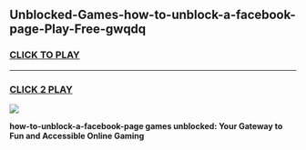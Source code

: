 
## Unblocked-Games-how-to-unblock-a-facebook-page-Play-Free-gwqdq
<h3>
<a href="https://premium76.site?title=how-to-unblock-a-facebook-page&ref=10A">CLICK TO PLAY</a></h3>
<hr>

<h3>
<a href="https://premium76.site?title=how-to-unblock-a-facebook-page&ref=10A">CLICK 2 PLAY</a>
  
</h3>

<a href="https://premium76.site?title=how-to-unblock-a-facebook-page&ref=10A"><img src="https://clearcache.store/games.png"></a>


**how-to-unblock-a-facebook-page games unblocked: Your Gateway to Fun and Accessible Online Gaming**
